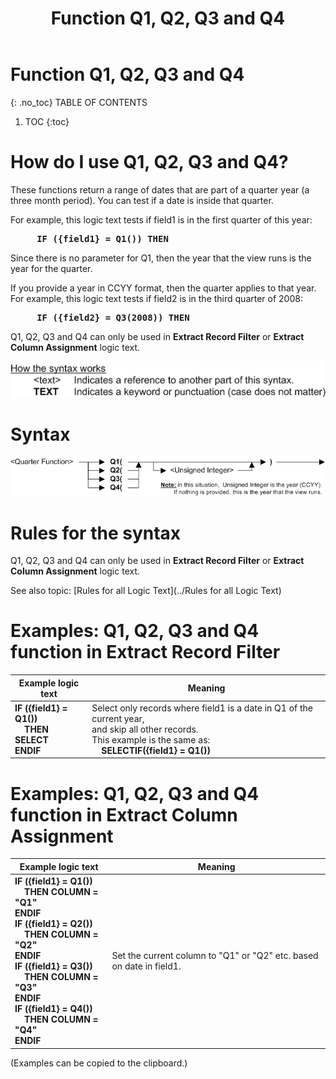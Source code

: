 ﻿---
layout: default
title: "Function Q1, Q2, Q3 and Q4"
parent: Functions
grand_parent: Workbench Logic Text Full Details
nav_order: 20
---
# Function Q1, Q2, Q3 and Q4
{: .no_toc}
TABLE OF CONTENTS 
1. TOC
{:toc}  


# How do I use Q1, Q2, Q3 and Q4? 


These functions return a range of dates that are part of a quarter year \(a three month period\). You can test if a date is inside that quarter.

For example, this logic text tests if field1 is in the first quarter of this year:

<pre><b>     IF ({field1} = Q1()) THEN   </b></pre>

Since there is no parameter for Q1, then the year that the view runs is the year for the quarter.

If you provide a year in CCYY format, then the quarter applies to that year. For example, this logic text tests if field2 is in the third quarter of 2008:

<pre><b>     IF ({field2} = Q3(2008)) THEN   </b></pre>

Q1, Q2, Q3 and Q4 can only be used in **Extract Record Filter** or **Extract Column Assignment** logic text.


![(Syntax Legend)](../../images/LTZZ_Syntax_legend.gif )

# Syntax 

![Function Q1, Q2, Q3 and Q4 1](../../images/LTS_Q1_Q2_Q3_Q4_01.gif)


# Rules for the syntax 

Q1, Q2, Q3 and Q4 can only be used in **Extract Record Filter** or **Extract Column Assignment** logic text.

See also topic: [Rules for all Logic Text](../Rules for all Logic Text) 

# Examples: Q1, Q2, Q3 and Q4 function in Extract Record Filter 


|Example logic text|Meaning|
|------------------|-------|
|**IF ({field1} = Q1())<br>&nbsp;&nbsp;&nbsp;&nbsp;THEN SELECT<br>ENDIF**|Select only records where field1 is a date in Q1 of the current year,<br>and skip all other records.<br>This example is the same as:<br>&nbsp;&nbsp;&nbsp;&nbsp;**SELECTIF({field1} = Q1())**|


# Examples: Q1, Q2, Q3 and Q4 function in Extract Column Assignment 


|Example logic text|Meaning|
|------------------|-------|
|**IF ({field1} = Q1())<br>&nbsp;&nbsp;&nbsp;&nbsp;THEN COLUMN = "Q1"<br>ENDIF**<br>**IF ({field1} = Q2())<br>&nbsp;&nbsp;&nbsp;&nbsp;THEN COLUMN = "Q2"<br>ENDIF**<br>**IF ({field1} = Q3())<br>&nbsp;&nbsp;&nbsp;&nbsp;THEN COLUMN = "Q3"<br>ENDIF**<br>**IF ({field1} = Q4())<br>&nbsp;&nbsp;&nbsp;&nbsp;THEN COLUMN = "Q4"<br>ENDIF**<br>|Set the current column to "Q1" or "Q2" etc. based on date in field1.|


  
  (Examples can be copied to the clipboard.)
  
